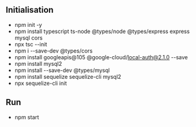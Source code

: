 ## Initialisation
- npm init -y
- npm install typescript ts-node @types/node @types/express express mysql cors
- npx tsc --init
- npm i --save-dev @types/cors
- npm install googleapis@105 @google-cloud/local-auth@2.1.0 --save
- npm install mysql2
- npm install --save-dev @types/mysql
- npm install sequelize sequelize-cli mysql2
- npx sequelize-cli init

## Run
- npm start
